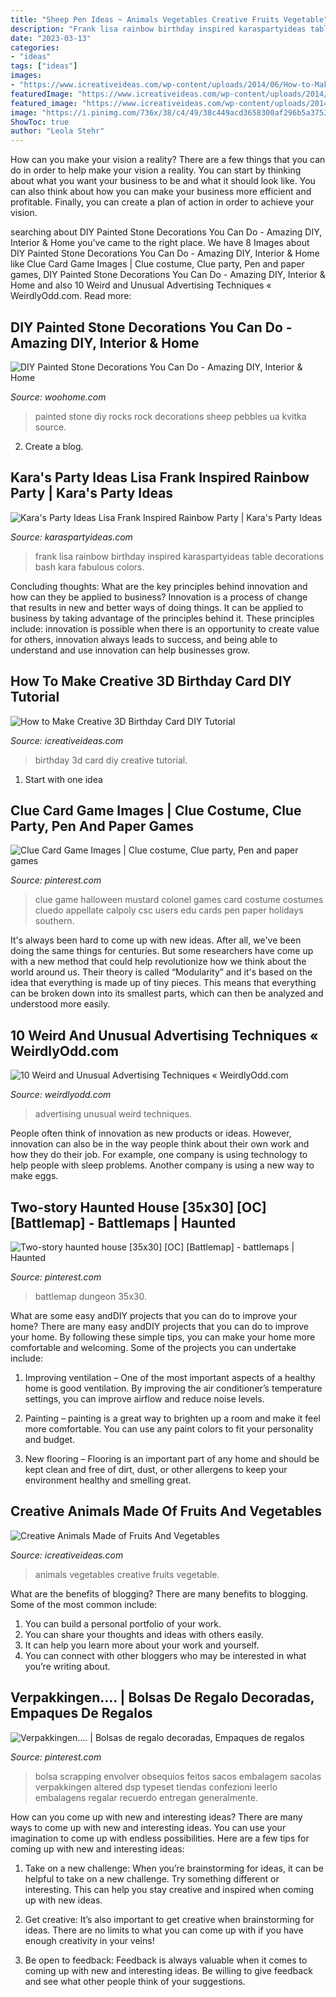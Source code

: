 ```yaml
---
title: "Sheep Pen Ideas ~ Animals Vegetables Creative Fruits Vegetable"
description: "Frank lisa rainbow birthday inspired karaspartyideas table decorations bash kara fabulous colors"
date: "2023-03-13"
categories:
- "ideas"
tags: ["ideas"]
images:
- "https://www.icreativeideas.com/wp-content/uploads/2014/06/How-to-Make-Creative-3D-Birthday-Card-DIY-Tutorial-11.jpg"
featuredImage: "https://www.icreativeideas.com/wp-content/uploads/2014/08/Creative-Animals-Made-of-Fruits-And-Vegetables-21.jpg"
featured_image: "https://www.icreativeideas.com/wp-content/uploads/2014/08/Creative-Animals-Made-of-Fruits-And-Vegetables-21.jpg"
image: "https://i.pinimg.com/736x/38/c4/49/38c449acd3658300af296b5a3753c7cc.jpg"
ShowToc: true
author: "Leola Stehr"
---
```



How can you make your vision a reality?
There are a few things that you can do in order to help make your vision a reality. You can start by thinking about what you want your business to be and what it should look like. You can also think about how you can make your business more efficient and profitable. Finally, you can create a plan of action in order to achieve your vision.

	

		
searching about DIY Painted Stone Decorations You Can Do - Amazing DIY, Interior &amp; Home you've came to the right place. We have 8 Images about DIY Painted Stone Decorations You Can Do - Amazing DIY, Interior &amp; Home like Clue Card Game Images | Clue costume, Clue party, Pen and paper games, DIY Painted Stone Decorations You Can Do - Amazing DIY, Interior &amp; Home and also 10 Weird and Unusual Advertising Techniques « WeirdlyOdd.com. Read more:
		
    
## DIY Painted Stone Decorations You Can Do - Amazing DIY, Interior &amp; Home

<img loading=lazy src="http://www.woohome.com/wp-content/uploads/2017/12/diy-home-decor-ideas-with-painted-pebbles-rocks-12.jpg" onerror="this.onerror=null;this.src='https://tse2.mm.bing.net/th?id=OIP.2QXkt0kqtfUBTIaRRWnyFQHaLz&amp;pid=15.1';" alt="DIY Painted Stone Decorations You Can Do - Amazing DIY, Interior &amp; Home">

_Source: woohome.com_

>painted stone diy rocks rock decorations sheep pebbles ua kvitka source. 

	

2. Create a blog.

    
## Kara&#039;s Party Ideas Lisa Frank Inspired Rainbow Party | Kara&#039;s Party Ideas

<img loading=lazy src="http://karaspartyideas.com/wp-content/uploads/2017/11/Lisa-Frank-Inspired-Rainbow-Party-via-Karas-Party-Ideas-KarasPartyIdeas.com24.jpg" onerror="this.onerror=null;this.src='https://tse3.mm.bing.net/th?id=OIP.bxc3z_KG8GvJ13_uJs8aZgDMEy&amp;pid=15.1';" alt="Kara&#039;s Party Ideas Lisa Frank Inspired Rainbow Party | Kara&#039;s Party Ideas">

_Source: karaspartyideas.com_

>frank lisa rainbow birthday inspired karaspartyideas table decorations bash kara fabulous colors. 

	

Concluding thoughts: What are the key principles behind innovation and how can they be applied to business?
Innovation is a process of change that results in new and better ways of doing things. It can be applied to business by taking advantage of the principles behind it. These principles include: innovation is possible when there is an opportunity to create value for others, innovation always leads to success, and being able to understand and use innovation can help businesses grow.

    
## How To Make Creative 3D Birthday Card DIY Tutorial

<img loading=lazy src="https://www.icreativeideas.com/wp-content/uploads/2014/06/How-to-Make-Creative-3D-Birthday-Card-DIY-Tutorial-11.jpg" onerror="this.onerror=null;this.src='https://tse2.mm.bing.net/th?id=OIP.1riUUWgj8fv3k7pkw_FBPgHaE8&amp;pid=15.1';" alt="How to Make Creative 3D Birthday Card DIY Tutorial">

_Source: icreativeideas.com_

>birthday 3d card diy creative tutorial. 

	

 1. Start with one idea

    
## Clue Card Game Images | Clue Costume, Clue Party, Pen And Paper Games

<img loading=lazy src="https://i.pinimg.com/736x/6a/02/66/6a0266290b04db233da63b6d57a6eb1b--group-halloween-halloween-party.jpg" onerror="this.onerror=null;this.src='https://tse2.mm.bing.net/th?id=OIP.9bQkPXSo6Ly1pxCvbgqy8gHaLJ&amp;pid=15.1';" alt="Clue Card Game Images | Clue costume, Clue party, Pen and paper games">

_Source: pinterest.com_

>clue game halloween mustard colonel games card costume costumes cluedo appellate calpoly csc users edu cards pen paper holidays southern. 

	

It's always been hard to come up with new ideas. After all, we've been doing the same things for centuries. But some researchers have come up with a new method that could help revolutionize how we think about the world around us. Their theory is called “Modularity” and it's based on the idea that everything is made up of tiny pieces. This means that everything can be broken down into its smallest parts, which can then be analyzed and understood more easily.

    
## 10 Weird And Unusual Advertising Techniques « WeirdlyOdd.com

<img loading=lazy src="http://www.weirdlyodd.com/wp-content/uploads/2010/05/1.jpg" onerror="this.onerror=null;this.src='https://tse4.mm.bing.net/th?id=OIP.bIgBnOB-qsywwStXO75atAHaKX&amp;pid=15.1';" alt="10 Weird and Unusual Advertising Techniques « WeirdlyOdd.com">

_Source: weirdlyodd.com_

>advertising unusual weird techniques. 

	

People often think of innovation as new products or ideas. However, innovation can also be in the way people think about their own work and how they do their job. For example, one company is using technology to help people with sleep problems. Another company is using a new way to make eggs.

    
## Two-story Haunted House [35x30] [OC] [Battlemap] - Battlemaps | Haunted

<img loading=lazy src="https://i.pinimg.com/736x/38/c4/49/38c449acd3658300af296b5a3753c7cc.jpg" onerror="this.onerror=null;this.src='https://tse4.mm.bing.net/th?id=OIP.2MK3rIzT1NcWDiVXhiSr3gHaGW&amp;pid=15.1';" alt="Two-story haunted house [35x30] [OC] [Battlemap] - battlemaps | Haunted">

_Source: pinterest.com_

>battlemap dungeon 35x30. 

	

What are some easy andDIY projects that you can do to improve your home?
There are many easy andDIY projects that you can do to improve your home. By following these simple tips, you can make your home more comfortable and welcoming. Some of the projects you can undertake include:
1. Improving ventilation – One of the most important aspects of a healthy home is good ventilation. By improving the air conditioner’s temperature settings, you can improve airflow and reduce noise levels.

2. Painting – painting is a great way to brighten up a room and make it feel more comfortable. You can use any paint colors to fit your personality and budget.

3. New flooring – Flooring is an important part of any home and should be kept clean and free of dirt, dust, or other allergens to keep your environment healthy and smelling great.

    
## Creative Animals Made Of Fruits And Vegetables

<img loading=lazy src="https://www.icreativeideas.com/wp-content/uploads/2014/08/Creative-Animals-Made-of-Fruits-And-Vegetables-21.jpg" onerror="this.onerror=null;this.src='https://tse2.mm.bing.net/th?id=OIP.Rn62N-8jVTMp192U0zmYLQHaFC&amp;pid=15.1';" alt="Creative Animals Made of Fruits And Vegetables">

_Source: icreativeideas.com_

>animals vegetables creative fruits vegetable. 

	

What are the benefits of blogging?
There are many benefits to blogging. Some of the most common include: 
1. You can build a personal portfolio of your work. 
2. You can share your thoughts and ideas with others easily. 
3. It can help you learn more about your work and yourself. 
4. You can connect with other bloggers who may be interested in what you’re writing about. 

    
## Verpakkingen.... | Bolsas De Regalo Decoradas, Empaques De Regalos

<img loading=lazy src="https://i.pinimg.com/736x/df/45/c2/df45c293ec346c60d2b21424d87c77e3--cookie-wrapping-ideas-gift-wrapping.jpg" onerror="this.onerror=null;this.src='https://tse4.mm.bing.net/th?id=OIP.imIRdGpg4LTSABxK3BGyXAHaLD&amp;pid=15.1';" alt="Verpakkingen.... | Bolsas de regalo decoradas, Empaques de regalos">

_Source: pinterest.com_

>bolsa scrapping envolver obsequios feitos sacos embalagem sacolas verpakkingen altered dsp typeset tiendas confezioni leerlo embalagens regalar recuerdo entregan generalmente. 

	

How can you come up with new and interesting ideas?
There are many ways to come up with new and interesting ideas. You can use your imagination to come up with endless possibilities. Here are a few tips for coming up with new and interesting ideas:
1. Take on a new challenge: When you’re brainstorming for ideas, it can be helpful to take on a new challenge. Try something different or interesting. This can help you stay creative and inspired when coming up with new ideas.

2. Get creative: It’s also important to get creative when brainstorming for ideas. There are no limits to what you can come up with if you have enough creativity in your veins!

3. Be open to feedback: Feedback is always valuable when it comes to coming up with new and interesting ideas. Be willing to give feedback and see what other people think of your suggestions.

